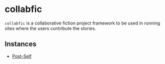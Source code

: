 # collabfic

`collabfic` is a collaborative fiction project framework to be used in running sites where the users contribute the stories.

## Instances

* [Post-Self](http://post-self.io)
